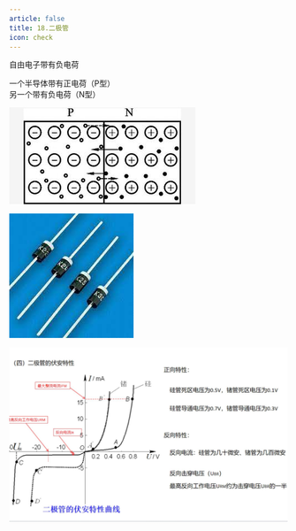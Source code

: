 ```yaml
---
article: false
title: 18.二极管
icon: check
---
```


自由电子带有负电荷

一个半导体带有正电荷（P型）<br>
另一个带有负电荷（N型）

![img_27.png](img/img_27.png)

![img_26.png](img/img_26.png)



![img_24.png](img%2Fimg_24.png)











